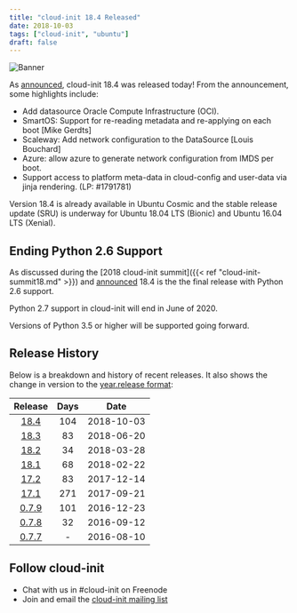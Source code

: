```yaml
---
title: "cloud-init 18.4 Released"
date: 2018-10-03
tags: ["cloud-init", "ubuntu"]
draft: false
---
```


![Banner](/img/cloud-init/cloud-init.png#center)

As [announced](https://lists.launchpad.net/cloud-init/msg00180.html),
cloud-init 18.4 was released today! From the announcement, some highlights
include:

- Add datasource Oracle Compute Infrastructure (OCI).
- SmartOS: Support for re-reading metadata and re-applying on each boot [Mike Gerdts]
- Scaleway: Add network configuration to the DataSource [Louis Bouchard]
- Azure: allow azure to generate network configuration from IMDS per boot.
- Support access to platform meta-data in cloud-config and user-data via jinja rendering. (LP: #1791781)

Version 18.4 is already available in Ubuntu Cosmic and the stable release update (SRU) is underway for Ubuntu 18.04 LTS (Bionic) and Ubuntu 16.04 LTS (Xenial).

## Ending Python 2.6 Support

As discussed during the [2018 cloud-init summit]({{< ref "cloud-init-summit18.md" >}}) and [announced](https://lists.launchpad.net/cloud-init/msg00170.html) 18.4 is the the final release with Python 2.6 support.

Python 2.7 support in cloud-init will end in June of 2020.

Versions of Python 3.5 or higher will be supported going forward.

## Release History

Below is a breakdown and history of recent releases. It also shows the change in version to the [year.release format](https://lists.launchpad.net/cloud-init/msg00097.html):

| Release | Days | Date |
|:-------:|:----:|:----:|
[18.4](https://lists.launchpad.net/cloud-init/msg00180.html) | 104 | 2018-10-03
[18.3](https://lists.launchpad.net/cloud-init/msg00164.html) | 83  | 2018-06-20
[18.2](https://lists.launchpad.net/cloud-init/msg00145.html) | 34  | 2018-03-28
[18.1](https://lists.launchpad.net/cloud-init/msg00144.html) | 68  | 2018-02-22
[17.2](https://lists.launchpad.net/cloud-init/msg00117.html) | 83  | 2017-12-14
[17.1](https://lists.launchpad.net/cloud-init/msg00106.html) | 271  | 2017-09-21
[0.7.9](https://lists.launchpad.net/cloud-init/msg00057.html) | 101  |  2016-12-23
[0.7.8](https://lists.launchpad.net/cloud-init/msg00043.html) | 32  | 2016-09-12
[0.7.7](https://lists.launchpad.net/cloud-init/msg00041.html) | - | 2016-08-10

## Follow cloud-init

- Chat with us in #cloud-init on Freenode
- Join and email the [cloud-init mailing list](https://launchpad.net/~cloud-init)
